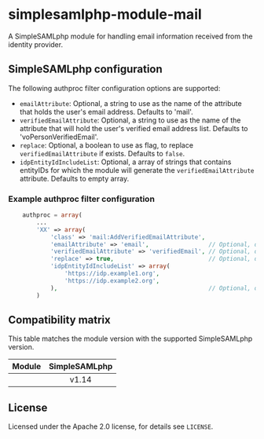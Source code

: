 # simplesamlphp-module-mail
A SimpleSAMLphp module for handling email information received from the identity provider.

## SimpleSAMLphp configuration

The following authproc filter configuration options are supported:

* `emailAttribute`: Optional, a string to use as the name of the attribute that holds the user's email address. Defaults to 'mail'.
* `verifiedEmailAttribute`: Optional, a string to use as the name of the attribute that will hold the user's verified email address list. Defaults to 'voPersonVerifiedEmail'.
* `replace`: Optional, a boolean to use as flag, to replace `verifiedEmailAttribute` if exists. Defaults to `false`.
* `idpEntityIdIncludeList`: Optional, a array of strings that contains entityIDs for which the module will generate the `verifiedEmailAttribute` attribute. Defaults to empty array.

### Example authproc filter configuration

```php
    authproc = array(
        ...
        'XX' => array(
            'class' => 'mail:AddVerifiedEmailAttribute',
            'emailAttribute' => 'email',                 // Optional, defaults to 'mail'
            'verifiedEmailAttribute' => 'verifiedEmail', // Optional, defaults to 'voPersonVerifiedEmail'
            'replace' => true,                           // Optional, defaults to false
            'idpEntityIdIncludeList' => array(
                'https://idp.example1.org',
                'https://idp.example2.org',
            ),                                           // Optional, defaults to empty array
        )
```

## Compatibility matrix

This table matches the module version with the supported SimpleSAMLphp version.

| Module |  SimpleSAMLphp |
|:------:|:--------------:|
|        | v1.14          |

## License

Licensed under the Apache 2.0 license, for details see `LICENSE`.
